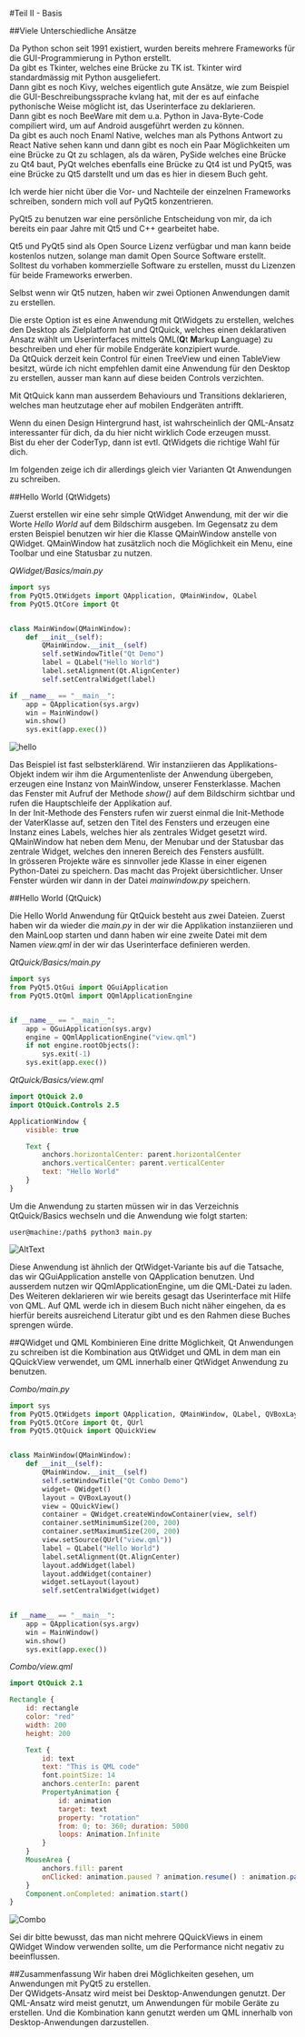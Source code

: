 #Teil II - Basis

##Viele Unterschiedliche Ansätze

Da Python schon seit 1991 existiert, wurden bereits mehrere Frameworks für die GUI-Programmierung in Python erstellt.  
Da gibt es Tkinter, welches eine Brücke zu TK ist. Tkinter wird standardmässig mit Python ausgeliefert.  
Dann gibt es noch Kivy, welches eigentlich gute Ansätze, wie zum Beispiel die GUI-Beschreibungssprache kvlang hat, mit der es auf einfache pythonische Weise möglicht ist, das Userinterface zu deklarieren.    
Dann gibt es noch BeeWare mit dem u.a. Python in Java-Byte-Code compiliert wird, um auf Android ausgeführt werden zu können.  
Da gibt es auch noch Enaml Native, welches man als Pythons Antwort zu React Native sehen kann und dann gibt es noch ein Paar Möglichkeiten um eine Brücke zu Qt zu schlagen, als da wären, PySide welches eine Brücke zu Qt4 baut, PyQt welches ebenfalls eine Brücke zu Qt4 ist und PyQt5, was eine Brücke zu Qt5 darstellt und um das es hier in diesem Buch geht.  

Ich werde hier nicht über die Vor- und Nachteile der einzelnen Frameworks schreiben, sondern mich voll auf PyQt5 konzentrieren.  
 
PyQt5 zu benutzen war eine persönliche Entscheidung von mir, da ich bereits ein paar Jahre mit Qt5 und C++ gearbeitet habe.  

Qt5 und PyQt5 sind als Open Source Lizenz verfügbar und man kann beide kostenlos nutzen, solange man damit Open Source Software erstellt.  
Solltest du vorhaben kommerzielle Software zu erstellen, musst du Lizenzen für beide Frameworks erwerben.  

Selbst wenn wir Qt5 nutzen, haben wir zwei Optionen Anwendungen damit zu erstellen.  

Die erste Option ist es eine Anwendung mit QtWidgets zu erstellen, welches den Desktop als Zielplatform hat und QtQuick, welches einen deklarativen Ansatz wählt um Userinterfaces mittels QML(**Q**t **M**arkup **L**anguage) zu beschreiben und eher für mobile Endgeräte konzipiert wurde.  
Da QtQuick derzeit kein Control für einen TreeView und einen TableView besitzt, würde ich nicht empfehlen damit eine Anwendung für den Desktop zu erstellen, ausser man kann auf diese beiden Controls verzichten.  

Mit QtQuick kann man ausserdem Behaviours und Transitions deklarieren, welches man heutzutage eher auf mobilen Endgeräten antrifft.  
 
Wenn du einen Design Hintergrund hast, ist wahrscheinlich der QML-Ansatz interessanter für dich, da du hier nicht wirklich Code erzeugen musst.  
Bist du eher der CoderTyp, dann ist evtl. QtWidgets die richtige Wahl für dich.    

Im folgenden zeige ich dir allerdings gleich vier Varianten Qt Anwendungen zu schreiben.

##Hello World (QtWidgets)

Zuerst erstellen wir eine sehr simple QtWidget Anwendung, mit der wir die Worte *Hello World* auf dem Bildschirm ausgeben. Im Gegensatz zu dem ersten Beispiel benutzen wir hier die Klasse QMainWindow anstelle von QWidget. QMainWindow hat zusätzlich noch die Möglichkeit ein Menu, eine Toolbar und eine Statusbar zu nutzen.     

*QWidget/Basics/main.py*  
```python
import sys
from PyQt5.QtWidgets import QApplication, QMainWindow, QLabel
from PyQt5.QtCore import Qt


class MainWindow(QMainWindow):
    def __init__(self):
        QMainWindow.__init__(self)
        self.setWindowTitle("Qt Demo")
        label = QLabel("Hello World")
        label.setAlignment(Qt.AlignCenter)
        self.setCentralWidget(label)

if __name__ == "__main__":
    app = QApplication(sys.argv)
    win = MainWindow()
    win.show()
    sys.exit(app.exec())
```

![hello](../images/hello.png "hello")

Das Beispiel ist fast selbsterklärend. Wir instanziieren das Applikations-Objekt indem wir ihm die Argumentenliste der Anwendung übergeben, erzeugen eine Instanz von MainWindow, unserer Fensterklasse. Machen das Fenster mit Aufruf der Methode *show()* auf dem Bildschirm sichtbar und rufen die Hauptschleife der Applikation auf.  
In der Init-Methode des Fensters rufen wir zuerst einmal die Init-Methode der VaterKlasse auf, setzen den Titel des Fensters und erzeugen eine Instanz eines Labels, welches hier als zentrales Widget gesetzt wird.  
QMainWindow hat neben dem Menu, der Menubar und der Statusbar das zentrale Widget, welches den inneren Bereich des Fensters ausfüllt.  
In grösseren Projekte wäre es sinnvoller jede Klasse in einer eigenen Python-Datei zu speichern. Das macht das Projekt übersichtlicher. Unser Fenster würden wir dann in der Datei *mainwindow.py* speichern.

##Hello World (QtQuick)

Die Hello World Anwendung für QtQuick besteht aus zwei Dateien. Zuerst haben wir da wieder die *main.py* in der wir die Applikation instanziieren und den MainLoop starten und dann haben wir eine zweite Datei mit dem Namen *view.qml* in der wir das Userinterface definieren werden.   

*QtQuick/Basics/main.py*
```python
import sys
from PyQt5.QtGui import QGuiApplication
from PyQt5.QtQml import QQmlApplicationEngine


if __name__ == "__main__":
    app = QGuiApplication(sys.argv)
    engine = QQmlApplicationEngine("view.qml")
    if not engine.rootObjects():
        sys.exit(-1)
    sys.exit(app.exec())
```

*QtQuick/Basics/view.qml*
```qml
import QtQuick 2.0
import QtQuick.Controls 2.5

ApplicationWindow {
    visible: true

    Text {
        anchors.horizontalCenter: parent.horizontalCenter
        anchors.verticalCenter: parent.verticalCenter
        text: "Hello World"
    }
}
```
Um die Anwendung zu starten müssen wir in das Verzeichnis QtQuick/Basics wechseln und die Anwendung wie folgt starten:  

```console
user@machine:/path$ python3 main.py
```

![AltText](../images/qtquick.png "Title")  

Diese Anwendung ist ähnlich der QtWidget-Variante bis auf die Tatsache, das wir QGuiApplication anstelle von QApplication benutzen. Und ausserdem nutzen wir QQmlApplicationEngine, um die QML-Datei zu laden.  Des Weiteren deklarieren wir wie bereits gesagt das Userinterface mit Hilfe von QML. Auf QML werde ich in diesem Buch nicht näher eingehen, da es hierfür bereits ausreichend Literatur gibt und es den Rahmen diese Buches sprengen würde.  

##QWidget und QML Kombinieren
Eine dritte Möglichkeit, Qt Anwendungen zu schreiben ist die Kombination aus QtWidget und QML in dem man ein QQuickView verwendet, um QML innerhalb einer QtWidget Anwendung zu benutzen.  

*Combo/main.py*
```python
import sys
from PyQt5.QtWidgets import QApplication, QMainWindow, QLabel, QVBoxLayout, QWidget
from PyQt5.QtCore import Qt, QUrl
from PyQt5.QtQuick import QQuickView


class MainWindow(QMainWindow):
    def __init__(self):
        QMainWindow.__init__(self)
        self.setWindowTitle("Qt Combo Demo")
        widget= QWidget()
        layout = QVBoxLayout()
        view = QQuickView()
        container = QWidget.createWindowContainer(view, self)
        container.setMinimumSize(200, 200)
        container.setMaximumSize(200, 200)
        view.setSource(QUrl("view.qml"))
        label = QLabel("Hello World")
        label.setAlignment(Qt.AlignCenter)
        layout.addWidget(label)
        layout.addWidget(container)
        widget.setLayout(layout)
        self.setCentralWidget(widget)
        

if __name__ == "__main__":
    app = QApplication(sys.argv)
    win = MainWindow()
    win.show()
    sys.exit(app.exec())
```

*Combo/view.qml*  
```qml
import QtQuick 2.1

Rectangle {
    id: rectangle
    color: "red"
    width: 200
    height: 200

    Text {
        id: text
        text: "This is QML code"
        font.pointSize: 14
        anchors.centerIn: parent
        PropertyAnimation {
            id: animation
            target: text
            property: "rotation"
            from: 0; to: 360; duration: 5000
            loops: Animation.Infinite
        }
    }
    MouseArea {
        anchors.fill: parent
        onClicked: animation.paused ? animation.resume() : animation.pause()
    }
    Component.onCompleted: animation.start()
}
```
![Combo](../images/combo.png "Combo")  

Sei dir bitte bewusst, das man nicht mehrere QQuickViews in einem QWidget Window verwenden sollte, um die Performance nicht negativ zu beeinflussen.

##Zusammenfassung
Wir haben drei Möglichkeiten gesehen, um Anwendungen mit PyQt5 zu erstellen.  
Der QWidgets-Ansatz wird meist bei Desktop-Anwendungen genutzt. Der QML-Ansatz wird meist genutzt, um Anwendungen für mobile Geräte zu erstellen. Und die Kombination kann genutzt werden um QML innerhalb von Desktop-Anwendungen darzustellen.